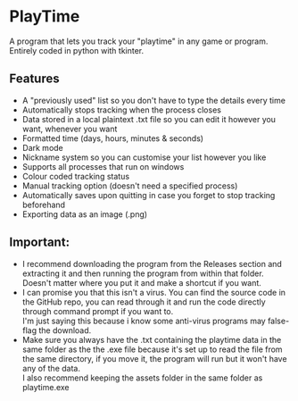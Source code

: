 # PlayTime
A program that lets you track your "playtime" in any game or program. <br>
Entirely coded in python with tkinter.

## Features
- A "previously used" list so you don't have to type the details every time
- Automatically stops tracking when the process closes
- Data stored in a local plaintext .txt file so you can edit it however you want, whenever you want
- Formatted time (days, hours, minutes & seconds)
- Dark mode
- Nickname system so you can customise your list however you like
- Supports all processes that run on windows
- Colour coded tracking status 
- Manual tracking option (doesn't need a specified process)
- Automatically saves upon quitting in case you forget to stop tracking beforehand
- Exporting data as an image (.png)

## Important:
- I recommend downloading the program from the Releases section and extracting it and then running the program from within that folder. Doesn't matter where you put it and make a shortcut if you want.
- I can promise you that this isn't a virus. You can find the source code in the GitHub repo, you can read through it and run the code directly through command prompt if you want to. <br>
I'm just saying this because i know some anti-virus programs may false-flag the download.
- Make sure you always have the .txt containing the playtime data in the same folder as the the .exe file because it's set up to read the file from the same directory, if you move it, the program will run but it won't have any of the data.<br>
I also recommend keeping the assets folder in the same folder as playtime.exe